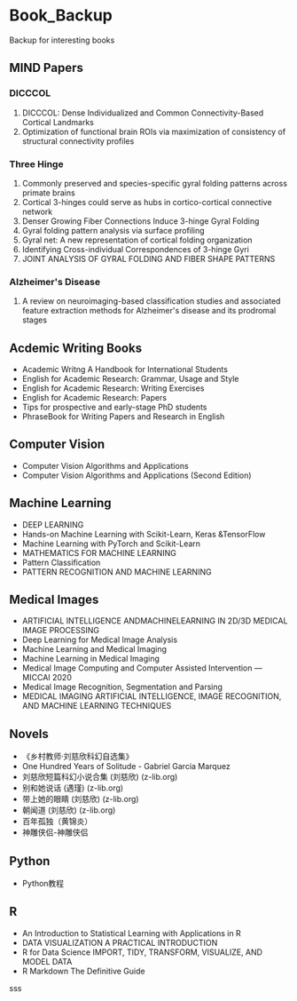 # Book_Backup
Backup for interesting books


## MIND Papers
### DICCCOL
1. DICCCOL: Dense Individualized and Common Connectivity-Based Cortical Landmarks
2. Optimization of functional brain ROIs via maximization of consistency of structural connectivity profiles

### Three Hinge
1. Commonly preserved and species-specific gyral folding patterns across primate brains
2. Cortical 3-hinges could serve as hubs in cortico-cortical connective network
3. Denser Growing Fiber Connections Induce 3-hinge Gyral Folding
4. Gyral folding pattern analysis via surface profiling
5. Gyral net: A new representation of cortical folding organization
6. Identifying Cross-individual Correspondences of 3-hinge Gyri
7. JOINT ANALYSIS OF GYRAL FOLDING AND FIBER SHAPE PATTERNS

### Alzheimer's Disease
1. A review on neuroimaging-based classification studies and associated feature extraction methods for Alzheimer's disease and its prodromal stages


## Acdemic Writing Books
- Academic Writng A Handbook for International Students
- English for Academic Research: Grammar, Usage and Style
- English for Academic Research: Writing Exercises
- English for Academic Research: Papers
- Tips for prospective and early-stage PhD students
- PhraseBook for Writing Papers and Research in English


## Computer Vision
- Computer Vision Algorithms and Applications
- Computer Vision Algorithms and Applications (Second Edition)

## Machine Learning
- DEEP LEARNING
- Hands-on Machine Learning with Scikit-Learn, Keras &TensorFlow 
- Machine Learning with PyTorch and Scikit-Learn
- MATHEMATICS FOR MACHINE LEARNING
- Pattern Classification
- PATTERN RECOGNITION AND MACHINE LEARNING

## Medical Images
- ARTIFICIAL INTELLIGENCE ANDMACHINELEARNING IN 2D/3D MEDICAL IMAGE PROCESSING
- Deep Learning for Medical Image Analysis
- Machine Learning and Medical Imaging
- Machine Learning in Medical Imaging
- Medical Image Computing and Computer Assisted Intervention — MICCAI 2020
- Medical Image Recognition, Segmentation and Parsing
- MEDICAL IMAGING ARTIFICIAL INTELLIGENCE, IMAGE RECOGNITION, AND MACHINE LEARNING TECHNIQUES

## Novels
- 《乡村教师·刘慈欣科幻自选集》
- One Hundred Years of Solitude - Gabriel Garcia Marquez
- 刘慈欣短篇科幻小说合集 (刘慈欣) (z-lib.org)
- 别和她说话 (遇瑾) (z-lib.org)
- 带上她的眼睛 (刘慈欣) (z-lib.org)
- 朝闻道 (刘慈欣) (z-lib.org)
- 百年孤独（黄锦炎）
- 神雕侠侣-神雕侠侣

## Python
- Python教程

## R
- An Introduction to Statistical Learning with Applications in R
- DATA VISUALIZATION A PRACTICAL INTRODUCTION
- R for Data Science IMPORT, TIDY, TRANSFORM, VISUALIZE, AND MODEL DATA
- R Markdown The Definitive Guide


sss